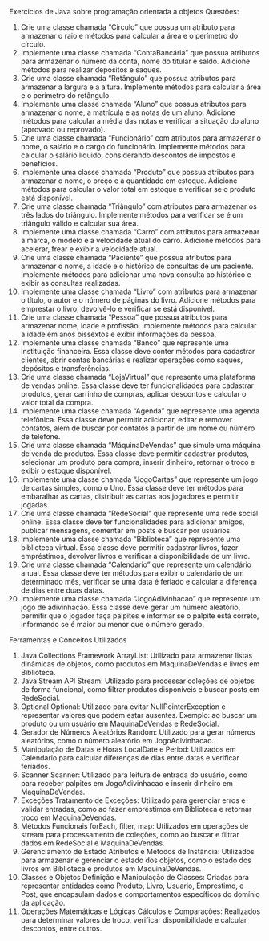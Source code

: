 Exercicios de Java sobre programação orientada a objetos
Questões:
1. Crie uma classe chamada “Círculo” que possua um atributo para armazenar o raio e
métodos para calcular a área e o perímetro do círculo.
2. Implemente uma classe chamada “ContaBancária” que possua atributos para armazenar
o número da conta, nome do titular e saldo. Adicione métodos para realizar depósitos e
saques.
3. Crie uma classe chamada “Retângulo” que possua atributos para armazenar a largura e
a altura. Implemente métodos para calcular a área e o perímetro do retângulo.
4. Implemente uma classe chamada “Aluno” que possua atributos para armazenar o nome,
a matrícula e as notas de um aluno. Adicione métodos para calcular a média das notas
e verificar a situação do aluno (aprovado ou reprovado).
5. Crie uma classe chamada “Funcionário” com atributos para armazenar o nome, o salário
e o cargo do funcionário. Implemente métodos para calcular o salário líquido,
considerando descontos de impostos e benefícios.
6. Implemente uma classe chamada “Produto” que possua atributos para armazenar o
nome, o preço e a quantidade em estoque. Adicione métodos para calcular o valor total
em estoque e verificar se o produto está disponível.
7. Crie uma classe chamada “Triângulo” com atributos para armazenar os três lados do
triângulo. Implemente métodos para verificar se é um triângulo válido e calcular sua área.
8. Implemente uma classe chamada “Carro” com atributos para armazenar a marca, o
modelo e a velocidade atual do carro. Adicione métodos para acelerar, frear e exibir a
velocidade atual.
9. Crie uma classe chamada “Paciente” que possua atributos para armazenar o nome, a
idade e o histórico de consultas de um paciente. Implemente métodos para adicionar
uma nova consulta ao histórico e exibir as consultas realizadas.
10. Implemente uma classe chamada “Livro” com atributos para armazenar o título, o autor
e o número de páginas do livro. Adicione métodos para emprestar o livro, devolvê-lo e
verificar se está disponível.
11. Crie uma classe chamada “Pessoa” que possua atributos para armazenar nome, idade
e profissão. Implemente métodos para calcular a idade em anos bissextos e exibir
informações da pessoa.
12. Implemente uma classe chamada “Banco” que represente uma instituição financeira.
Essa classe deve conter métodos para cadastrar clientes, abrir contas bancárias e
realizar operações como saques, depósitos e transferências.
13. Crie uma classe chamada “LojaVirtual” que represente uma plataforma de vendas online.
Essa classe deve ter funcionalidades para cadastrar produtos, gerar carrinho de
compras, aplicar descontos e calcular o valor total da compra.
14. Implemente uma classe chamada “Agenda” que represente uma agenda telefônica. Essa
classe deve permitir adicionar, editar e remover contatos, além de buscar por contatos a
partir de um nome ou número de telefone.
15. Crie uma classe chamada “MáquinaDeVendas” que simule uma máquina de venda de
produtos. Essa classe deve permitir cadastrar produtos, selecionar um produto para
compra, inserir dinheiro, retornar o troco e exibir o estoque disponível.
16. Implemente uma classe chamada “JogoCartas” que represente um jogo de cartas
simples, como o Uno. Essa classe deve ter métodos para embaralhar as cartas, distribuir
as cartas aos jogadores e permitir jogadas.
17. Crie uma classe chamada “RedeSocial” que represente uma rede social online. Essa
classe deve ter funcionalidades para adicionar amigos, publicar mensagens, comentar
em posts e buscar por usuários.
18. Implemente uma classe chamada “Biblioteca” que represente uma biblioteca virtual.
Essa classe deve permitir cadastrar livros, fazer empréstimos, devolver livros e verificar
a disponibilidade de um livro.
19. Crie uma classe chamada “Calendario” que represente um calendário anual. Essa classe
deve ter métodos para exibir o calendário de um determinado mês, verificar se uma data
é feriado e calcular a diferença de dias entre duas datas.
20. Implemente uma classe chamada “JogoAdivinhacao” que represente um jogo de
adivinhação. Essa classe deve gerar um número aleatório, permitir que o jogador faça
palpites e informar se o palpite está correto, informando se é maior ou menor que o
número gerado.

Ferramentas e Conceitos Utilizados
1. Java Collections Framework
ArrayList: Utilizado para armazenar listas dinâmicas de objetos, como produtos em MaquinaDeVendas e livros em Biblioteca.
2. Java Stream API
Stream: Utilizado para processar coleções de objetos de forma funcional, como filtrar produtos disponíveis e buscar posts em RedeSocial.
3. Optional
Optional: Utilizado para evitar NullPointerException e representar valores que podem estar ausentes. Exemplo: ao buscar um produto ou um usuário em MaquinaDeVendas e RedeSocial.
4. Gerador de Números Aleatórios
Random: Utilizado para gerar números aleatórios, como o número aleatório em JogoAdivinhacao.
5. Manipulação de Datas e Horas
LocalDate e Period: Utilizados em Calendario para calcular diferenças de dias entre datas e verificar feriados.
6. Scanner
Scanner: Utilizado para leitura de entrada do usuário, como para receber palpites em JogoAdivinhacao e inserir dinheiro em MaquinaDeVendas.
7. Exceções
Tratamento de Exceções: Utilizado para gerenciar erros e validar entradas, como ao fazer empréstimos em Biblioteca e retornar troco em MaquinaDeVendas.
8. Métodos Funcionais
forEach, filter, map: Utilizados em operações de stream para processamento de coleções, como ao buscar e filtrar dados em RedeSocial e MaquinaDeVendas.
9. Gerenciamento de Estado
Atributos e Métodos de Instância: Utilizados para armazenar e gerenciar o estado dos objetos, como o estado dos livros em Biblioteca e produtos em MaquinaDeVendas.
10. Classes e Objetos
Definição e Manipulação de Classes: Criadas para representar entidades como Produto, Livro, Usuario, Emprestimo, e Post, que encapsulam dados e comportamentos específicos do domínio da aplicação.
11. Operações Matemáticas e Lógicas
Cálculos e Comparações: Realizados para determinar valores de troco, verificar disponibilidade e calcular descontos, entre outros.
